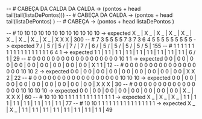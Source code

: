 
-- # CABEÇA DA CALDA DA CALDA -> (pontos +  head tail(tail(listaDePontos)))
-- # CABEÇA DA CALDA -> (pontos +  head tail(listaDePontos) )
-- # CABEÇA -> (pontos +  head listaDePontos )

-- # 10 10 10 10 10 10 10 10 10 10 10 10 -> expected X _ | X _ | X _ | X _ | X _ | X _ | X _ | X _ | X _ | X X X | 300
-- # 7 3 5 5 5 5 7 3 7 3 6 4 5 5 5 5 5 5 5 5 5 -> expected 7 / | 5 / | 5 / | 7 / | 7 / | 6 / | 5 / | 5 / | 5 / | 5 / 5 | 155
-- # 1 1 1 1 1 1 1 1 1 1 1 1 1 1 1 1 1 1 6 4 1 -> expected 1 1 | 1 1 | 1 1 | 1 1 | 1 1 | 1 1 | 1 1 | 1 1 | 1 1 | 6 / 1 | 29
-- # 0 0 0 0 0 0 0 0 0 0 0 0 0 0 0 0 0 0 10 1 1 -> expected 0 0 | 0 0 | 0 0 | 0 0 | 0 0 | 0 0 | 0 0 | 0 0 | 0 0 | X 1 1 | 12 
-- # 0 0 0 0 0 0 0 0 0 0 0 0 0 0 0 0 0 0 10 10 2 -> expected 0 0 | 0 0 | 0 0 | 0 0 | 0 0 | 0 0 | 0 0 | 0 0 | 0 0 | X X 2 | 22 
-- # 0 0 0 0 0 0 0 0 0 0 0 0 0 0 0 0 0 0 10 10 10 -> expected 0 0 | 0 0 | 0 0 | 0 0 | 0 0 | 0 0 | 0 0 | 0 0 | 0 0 | X X X | 30 
-- # 0 0 0 0 0 0 0 0 0 0 0 0 0 0 0 0 10 10 10 10 -> expected 0 0 | 0 0 | 0 0 | 0 0 | 0 0 | 0 0 | 0 0 | 0 0 | X _ | X X X | 60
-- # 10 10 10 1 1 1 1 1 1 1 1 1 1 1 1 1 1 -> expected X _ | X _ | X _ | 1 1 | 1 1 | 1 1 | 1 1 | 1 1 | 1 1 | 1 1 | 77 
-- # 10 10 1 1 1 1 1 1 1 1 1 1 1 1 1 1 1 1 -> expected X _ | X _ | 1 1 | 1 1 | 1 1 | 1 1 | 1 1 | 1 1 | 1 1 | 1 1 | 49
